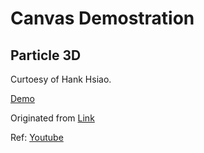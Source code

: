 Canvas Demostration
===

## Particle 3D
Curtoesy of Hank Hsiao.

[Demo](http://htmlpreview.github.com/?https://github.com/cslinmiso/CanvasDemo/blob/master/particle/demo.html)

Originated from [Link](https://content.ad2iction.com/han/t/particle/index4.html)

Ref: [Youtube](https://www.youtube.com/playlist?list=PL7wAPgl1JVvUvL51r1EvJlAysCGDenqNq)